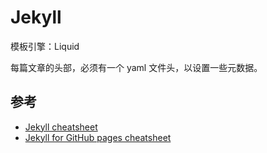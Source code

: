 # Jekyll

模板引擎：Liquid

每篇文章的头部，必须有一个 yaml 文件头，以设置一些元数据。

## 参考

* [Jekyll cheatsheet](https://devhints.io/jekyll)
* [Jekyll for GitHub pages cheatsheet](https://devhints.io/jekyll-github)